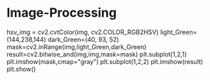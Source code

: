 # Image-Processing
hsv_img = cv2.cvtColor(img, cv2.COLOR_RGB2HSV)
light_Green=(144,238,144)
dark_Green=(40, 93, 52)
mask=cv2.inRange(img,light_Green,dark_Green)
result=cv2.bitwise_and(img,img,mask=mask)
plt.subplot(1,2,1)
plt.imshow(mask,cmap="gray")
plt.subplot(1,2,2)
plt.imshow(result)
plt.show()
